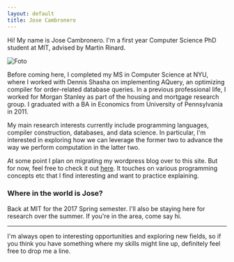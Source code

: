 ```yaml
---
layout: default
title: Jose Cambronero
---
```



Hi! My name is Jose Cambronero. I'm a first year Computer Science PhD
student at MIT, advised by Martin Rinard. 

![Foto](/fotos/profile.jpg)

Before coming here, I completed my MS in Computer Science at NYU,
where I worked with Dennis Shasha on implementing AQuery, an optimizing
compiler for order-related database queries. In a previous
professional life, I worked for Morgan Stanley as part of the
housing and mortgage research group. I graduated with a BA in Economics
from University of Pennsylvania in 2011.

My main research interests currently include programming languages, compiler construction, databases,
and data science.
In particular, I'm interested in exploring how we can leverage the former two to 
advance the way we perform computation in the latter two.

At some point I plan on migrating my wordpress blog over to this site. But for now, feel free to check it out [here](https://symfun.wordpress.com). It touches on various programming concepts etc that I find interesting and want to practice explaining.

### Where in the world is Jose?
Back at MIT for the 2017 Spring semester. I'll also be staying here for research over the summer.
If you're in the area, come say hi.


----------
I'm always open to interesting opportunities and exploring new fields, so if you think you have something where my skills might line up, definitely feel free to drop me a line.
